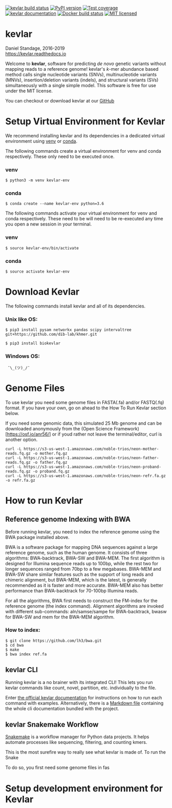 [![kevlar build status][travisbadge]](https://travis-ci.org/dib-lab/kevlar)
[![PyPI version][pypibadge]](https://pypi.python.org/pypi/biokevlar)
[![Test coverage][codecovbadge]](https://codecov.io/github/dib-lab/kevlar)
[![kevlar documentation][rtdbadge]](http://kevlar.readthedocs.io/en/latest/?badge=latest)
[![Docker build status][dockerbadge]](https://quay.io/repository/dib-lab/kevlar)
[![MIT licensed][licensebadge]](https://github.com/dib-lab/kevlar/blob/master/LICENSE)

<!-- <img src="docs/_static/morpheus-kevlar.jpg" alt=" What if I told you we don't need alignments to find variants?" width="400px" /> -->

# kevlar

Daniel Standage, 2016-2019  
https://kevlar.readthedocs.io

Welcome to **kevlar**, software for predicting *de novo* genetic variants without mapping reads to a reference genome!
kevlar's *k*-mer abundance based method calls single nucleotide variants (SNVs), multinucleotide variants (MNVs), insertion/deletion variants (indels), and structural variants (SVs) simultaneously with a single simple model.
This software is free for use under the MIT license.

You can checkout or download kevlar at our <a href='https://github.com/dib-lab/kevlar
Link to documentation: https://kevlar.readthedocs.io
'> GitHub </a>

<h1>Setup Virtual Environment for Kevlar</h1>

We recommend installing kevlar and its dependencies in a dedicated virtual environment 
using [venv](https://docs.python.org/3/library/venv.html) or [conda](https://conda.io/en/latest/).

The following commands create a virtual environment for venv and conda respectively. These only
need to be executed once. 

<h3>venv</h3>

    $ python3 -m venv kevlar-env 

<h3>conda</h3>

    $ conda create --name kevlar-env python=3.6 

The following commands activate your virtual environment for venv and conda respectively. 
These need to be will need to be re-executed any time you open a new session in your terminal.

<h3>venv</h3>

    $ source kevlar-env/bin/activate
    
<h3>conda</h3>

    $ source activate kevlar-env 


<h1>Download Kevlar</h1>

The following commands install kevlar and all of its dependencies. 


<h3>Unix like OS:</h3>

    $ pip3 install pysam networkx pandas scipy intervaltree git+https://github.com/dib-lab/khmer.git

    $ pip3 install biokevlar

<h3>Windows OS:</h3>
  
     ¯\_(ツ)_/¯


<h1>Genome Files</h1>

To use kevlar you need some genome files in FASTA(.fa) and/or FASTQ(.fq) format. If you have your own, go on
ahead to the How To Run Kevlar section below. 

If you need some genomic data, this simulated 25 Mb genome and can be downloaded anonymously from the (Open Science Framework)[https://osf.io/anr56/]
or if youd rather not leave the terminal/editor, curl is another option. 

    curl -L https://s3-us-west-1.amazonaws.com/noble-trios/neon-mother-reads.fq.gz -o mother.fq.gz
    curl -L https://s3-us-west-1.amazonaws.com/noble-trios/neon-father-reads.fq.gz -o father.fq.gz
    curl -L https://s3-us-west-1.amazonaws.com/noble-trios/neon-proband-reads.fq.gz -o proband.fq.gz
    curl -L https://s3-us-west-1.amazonaws.com/noble-trios/neon-refr.fa.gz -o refr.fa.gz

<h1>How to run Kevlar</h1>

<h2>Reference genome Indexing with BWA</h2>

Before running kevlar, you need to index the reference genome using the BWA package installed above.

BWA is a software package for mapping DNA sequences against a large reference genome, such as the human genome.
It consists of three algorithms: BWA-backtrack, BWA-SW and BWA-MEM. The first algorithm is designed for Illumina 
sequence reads up to 100bp, while the rest two for longer sequences ranged from 70bp to a few megabases. 
BWA-MEM and BWA-SW share similar features such as the support of long reads and chimeric alignment, but BWA-MEM,
which is the latest, is generally recommended as it is faster and more accurate. BWA-MEM also has better
performance than BWA-backtrack for 70-100bp Illumina reads.

For all the algorithms, BWA first needs to construct the FM-index for the reference genome (the index command).
Alignment algorithms are invoked with different sub-commands: aln/samse/sampe for BWA-backtrack,
bwasw for BWA-SW and mem for the BWA-MEM algorithm.

<h3> How to index: </h3>

    $ git clone https://github.com/lh3/bwa.git
    $ cd bwa
    $ make
    $ bwa index ref.fa


<h2>kevlar CLI</h2>

Running kevlar is a no brainer with its integrated CLI! This lets you run kevlar commands like count, novel, partition, etc.
individually to the file.

Enter [the official kevlar  documentation](https://kevlar.readthedocs.io/en/latest/cli.html#kevlar-count-api) for instructions on how to run each command with examples. 
Alternatively, there is a [Markdown file](kevlar-cli-doc.md) containing the whole cli documentation bundled with the project.


<h2>kevlar Snakemake Workflow</h2>

[Snakemake](https://snakemake.readthedocs.io/en/stable/) is a workflow manager for Python data projects.
It helps automate processes like sequencing, filtering, and counting kmers.

This is the most surefire way to really see what kevlar is made of. To run the Snake

To do so, you first need some genome files in fas   

<h1>Setup development environment for Kevlar</h1>



[travisbadge]: https://img.shields.io/travis/dib-lab/kevlar.svg
[pypibadge]: https://img.shields.io/pypi/v/biokevlar.svg
[codecovbadge]: https://img.shields.io/codecov/c/github/dib-lab/kevlar.svg
[rtdbadge]: https://readthedocs.org/projects/kevlar/badge/?version=latest&maxAge=900
[dockerbadge]: https://quay.io/repository/dib-lab/kevlar/status
[licensebadge]: https://img.shields.io/badge/license-MIT-blue.svg
